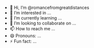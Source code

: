 - 👋 Hi, I’m @romancefromgreatdistances
- 👀 I’m interested in ...
- 🌱 I’m currently learning ...
- 💞️ I’m looking to collaborate on ...
- 📫 How to reach me ...
- 😄 Pronouns: ...
- ⚡ Fun fact: ...

<!---
romancefromgreatdistances/romancefromgreatdistances is a ✨ special ✨ repository because its `README.md` (this file) appears on your GitHub profile.
You can click the Preview link to take a look at your changes.
--->
